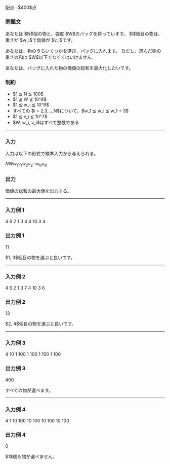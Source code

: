 
<div>

<span>

<span>

<p>
配点 : $400$点
</p>

<div>

<section>

### **問題文**

<p>
あなたは $N$個の物と、強度 $W$のバッグを持っています。
$i$個目の物は、重さが $w_i$で価値が $v_i$です。
</p>

<p>
あなたは、物のうちいくつかを選び、バッグに入れます。
ただし、選んだ物の重さの和は $W$以下でなくてはいけません。
</p>

<p>
あなたは、バッグに入れた物の価値の総和を最大化したいです。
</p>

</section>

</div>

<div>

<section>

### **制約**

<ul>

<li>
$1 ≦ N ≦ 100$
</li>

<li>
$1 ≦ W ≦ 10^9$
</li>

<li>
$1 ≦ w_i ≦ 10^9$
</li>

<li>
すべての $i = 2,3,...,N$について、$w_1 ≦ w_i ≦ w_1 + 3$
</li>

<li>
$1 ≦ v_i ≦ 10^7$
</li>

<li>
$W, w_i, v_i$はすべて整数である
</li>

</ul>

</section>

</div>

---

<div>

<div>

<section>

### **入力**

<p>
入力は以下の形式で標準入力から与えられる。
</p>

<div>

$N$$W$$w_1$$v_1$$w_2$$v_2$:
$w_N$$v_N$
</div>

</section>

</div>

<div>

<section>

### **出力**

<p>
価値の総和の最大値を出力する。
</p>

</section>

</div>

</div>

---

<div>

<section>

### **入力例 1**

<div>

4 6
2 1
3 4
4 10
3 4

</div>

</section>

</div>

<div>

<section>

### **出力例 1**

<div>

11

</div>

<p>
$1, 3$個目の物を選ぶと良いです。
</p>

</section>

</div>

---

<div>

<section>

### **入力例 2**

<div>

4 6
2 1
3 7
4 10
3 6

</div>

</section>

</div>

<div>

<section>

### **出力例 2**

<div>

13

</div>

<p>
$2, 4$個目の物を選ぶと良いです。
</p>

</section>

</div>

---

<div>

<section>

### **入力例 3**

<div>

4 10
1 100
1 100
1 100
1 100

</div>

</section>

</div>

<div>

<section>

### **出力例 3**

<div>

400

</div>

<p>
すべての物が選べます。
</p>

</section>

</div>

---

<div>

<section>

### **入力例 4**

<div>

4 1
10 100
10 100
10 100
10 100

</div>

</section>

</div>

<div>

<section>

### **出力例 4**

<div>

0

</div>

<p>
$1$個も物が選べません。
</p>

</section>

</div>

</span>

</span>

</div>
